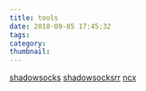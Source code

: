 ```yaml
---
title: tools
date: 2018-09-05 17:45:32
tags: 
category: 
thumbnail: 
---
```


<a href="/media/apk/shadowsocks--universal-4.7.2.apk">shadowsocks</a>
<a href="/media/apk/shadowsocksr-android-3.5.4.apk">shadowsocksrr</a>
<a href="/media/apk/ncx.exe">ncx</a>